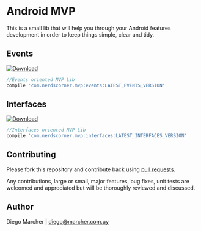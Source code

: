 # Android MVP

This is a small lib that will help you through your Android features development in order to keep things simple, clear and tidy.

## Events
[ ![Download](https://api.bintray.com/packages/nerdscorrner/MVPLib/AndroidEventsOrientedMvpLibrary/images/download.svg) ](https://bintray.com/nerdscorrner/MVPLib/AndroidEventsOrientedMvpLibrary/_latestVersion)

```groovy
//Events oriented MVP Lib
compile 'com.nerdscorner.mvp:events:LATEST_EVENTS_VERSION'
```
## Interfaces
[ ![Download](https://api.bintray.com/packages/nerdscorrner/MVPLib/AndroidInterfacesOrientedMvpLibrary/images/download.svg) ](https://bintray.com/nerdscorrner/MVPLib/AndroidInterfacesOrientedMvpLibrary/_latestVersion)

```groovy
//Interfaces oriented MVP Lib
compile 'com.nerdscorner.mvp:interfaces:LATEST_INTERFACES_VERSION'
```

## Contributing

Please fork this repository and contribute back using [pull requests](https://github.com/marcherdiego/android_mvp/pulls).

Any contributions, large or small, major features, bug fixes, unit tests are welcomed and appreciated but will be thoroughly reviewed and discussed.


## Author

Diego Marcher | diego@marcher.com.uy
